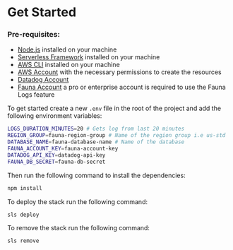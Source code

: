 # Get Started

### Pre-requisites:
- [Node.js](https://nodejs.org/en/download/) installed on your machine
- [Serverless Framework](https://www.serverless.com/framework/docs/getting-started/) installed on your machine 
- [AWS CLI](https://docs.aws.amazon.com/cli/latest/userguide/install-cliv2.html) installed on your machine
- [AWS Account](https://aws.amazon.com/premiumsupport/knowledge-center/create-and-activate-aws-account/) with the necessary permissions to create the resources
- [Datadog Account](https://www.datadog.com/)
- [Fauna Account](https://fauna.com/) a pro or enterprise account is required to use the Fauna Logs feature

To get started create a new `.env` file in the root of the project and add the following environment variables:

```bash
LOGS_DURATION_MINUTES=20 # Gets log from last 20 minutes
REGION_GROUP=fauna-region-group # Name of the region group i.e us-std
DATABASE_NAME=fauna-database-name # Name of the database
FAUNA_ACCOUNT_KEY=fauna-account-key
DATADOG_API_KEY=datadog-api-key
FAUNA_DB_SECRET=fauna-db-secret
```

Then run the following command to install the dependencies:

```bash
npm install
```

To deploy the stack run the following command:

```bash
sls deploy
```

To remove the stack run the following command:

```bash
sls remove
```